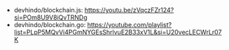 - devhindo/blockchain.js: https://youtu.be/zVqczFZr124?si=POm8U9V8iQvTRNDg
- devhindo/blockchain.go: https://youtube.com/playlist?list=PLpP5MQvVi4PGmNYGEsShrlvuE2B33xV1L&si=U20vecLECWrLr07K
